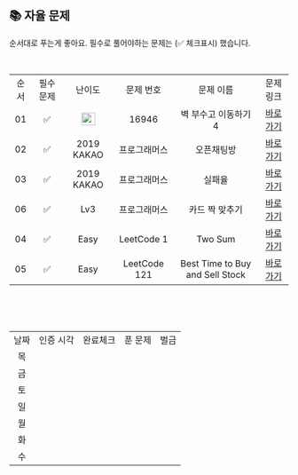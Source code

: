 
## 📚 자율 문제

순서대로 푸는게 좋아요.
필수로 풀어야하는 문제는 (✅ 체크표시) 했습니다.

<br/>
<table>
  <tr>
    <td align="center">순서</td>
    <td align="center">필수 문제</td>
    <td align="center">난이도</td>
    <td align="center">문제 번호</td>
    <td align="center">문제 이름</td>
    <td align="center">문제 링크</td>
  </tr>
   <tr>
    <td align="center">01</td>
    <td align="center">✅</td>
    <td align="center"><img height="23px" width="25px" src="https://d2gd6pc034wcta.cloudfront.net/tier/14.svg"></td>
    <td align="center">16946</td>
    <td align="center">벽 부수고 이동하기 4</td>
    <td align="center"><a href="https://www.acmicpc.net/problem/16946">바로가기</a></td>
  </tr>
    <tr>
    <td align="center">02</td>
    <td align="center">✅</td>
    <td align="center">2019 KAKAO</td>
    <td align="center">프로그래머스</td>
    <td align="center">오픈채팅방</td>
    <td align="center"><a href="https://school.programmers.co.kr/learn/courses/30/lessons/42888">바로가기</a></td>
  </tr>
   <tr>
    <td align="center">03</td>
    <td align="center">✅</td>
    <td align="center">2019 KAKAO</td>
    <td align="center">프로그래머스</td>
    <td align="center">실패율</td>
    <td align="center"><a href="https://school.programmers.co.kr/learn/courses/30/lessons/42889">바로가기</a></td>
  </tr>
  <tr>
    <td align="center">06</td>
    <td align="center">✅</td>
    <td align="center">Lv3</td>
    <td align="center">프로그래머스</td>
    <td align="center">카드 짝 맞추기</td>
    <td align="center"><a href="https://school.programmers.co.kr/learn/courses/30/lessons/72415">바로가기</a></td>
  </tr>
   <tr>
    <td align="center">04</td>
     <td align="center">✅</td>
    <td align="center">Easy</td>
    <td align="center">LeetCode 1</td>
    <td align="center">Two Sum</td>
    <td align="center"><a href="https://leetcode.com/problems/two-sum">바로가기</a></td>
  </tr>
   <tr>
    <td align="center">05</td>
    <td align="center">✅</td>
    <td align="center">Easy</td>
    <td align="center">LeetCode 121</td>
    <td align="center">Best Time to Buy and Sell Stock</td>
    <td align="center"><a href="https://leetcode.com/problems/best-time-to-buy-and-sell-stock">바로가기</a></td>
  </tr>
</table>
<br/><br/>


<br>

<table>
  <tr>
    <td align="center">날짜</td>
    <td align="center">인증 시각</td>
    <td align="center">완료체크</td>
    <td align="center">푼 문제</td>
    <td align="center">벌금</td>
  </tr>
    <tr>
    <td align="center">목</td>
    <td align="center"></td>
    <td align="center"></td>
    <td align="center"></td>
    <td align="center"></td>
  </tr>
   <tr>
    <td align="center">금</td>
    <td align="center"></td>
    <td align="center"></td>
    <td align="center"></td>
    <td align="center"></td>
  </tr>
  <tr>
    <td align="center">토</td>
    <td align="center"></td>
    <td align="center"></td>
    <td align="center"></td>
    <td align="center"></td>
  </tr>
  <tr>
    <td align="center">일</td>
    <td align="center"></td>
    <td align="center"></td>
    <td align="center"></td>
    <td align="center"></td>
  </tr>
  <tr>
    <td align="center">월</td>
    <td align="center"></td>
    <td align="center"></td>
    <td align="center"></td>
    <td align="center"></td>
  </tr>
  <tr>
    <td align="center">화</td>
    <td align="center"></td>
    <td align="center"></td>
    <td align="center"></td>
    <td align="center"></td>
  </tr>
  <tr>
    <td align="center">수</td>
    <td align="center"></td>
    <td align="center"></td>
    <td align="center"></td>
    <td align="center"></td>
  </tr>
</table>
